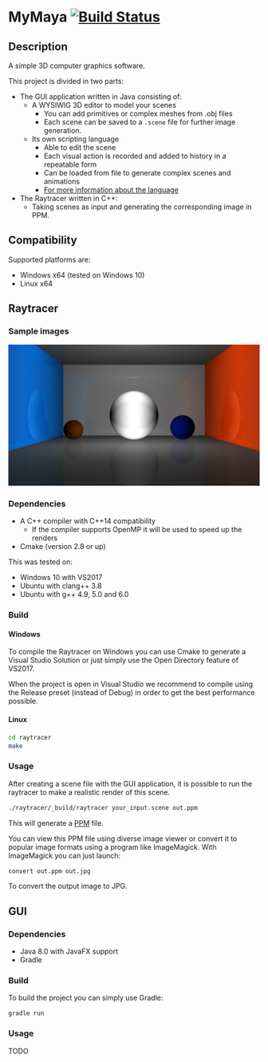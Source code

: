 # MyMaya [![Build Status][travis-image]][travis-url]

## Description

A simple 3D computer graphics software.

This project is divided in two parts:
* The GUI application written in Java consisting of:
  - A WYSIWIG 3D editor to model your scenes
    * You can add primitives or complex meshes from .obj files
    * Each scene can be saved to a `.scene` file for further image generation.
  - Its own scripting language
    * Able to edit the scene
    * Each visual action is recorded and added to history in a repeatable form
    * Can be loaded from file to generate complex scenes and animations
    * [For more information about the language](SCRIPT.md)
* The Raytracer written in C++:
  - Taking scenes as input and generating the corresponding image in PPM.

## Compatibility

Supported platforms are:

- Windows x64 (tested on Windows 10)
- Linux x64

## Raytracer

### Sample images

![Raytraced box with reflection](/raytracer/check/box-reflect.jpg?raw=true)

### Dependencies

* A C++ compiler with C++14 compatibility
  - If the compiler supports OpenMP it will be used to speed up the renders
* Cmake (version 2.8 or up)

This was tested on:
* Windows 10 with VS2017
* Ubuntu with clang++ 3.8
* Ubuntu with g++ 4.9, 5.0 and 6.0

### Build

#### Windows

To compile the Raytracer on Windows you can use Cmake to generate a Visual
Studio Solution or just simply use the Open Directory feature of VS2017.

When the project is open in Visual Studio we recommend to compile using the
Release preset (instead of Debug) in order to get the best performance
possible.

#### Linux

```bash
cd raytracer
make
```

### Usage

After creating a scene file with the GUI application, it is possible to run the
raytracer to make a realistic render of this scene.

```bash
./raytracer/_build/raytracer your_input.scene out.ppm
```

This will generate a [PPM](https://fr.wikipedia.org/wiki/Portable_pixmap) file.

You can view this PPM file using diverse image viewer or convert it to popular
image formats using a program like ImageMagick. With ImageMagick you can just
launch:

```bash
convert out.ppm out.jpg
```
To convert the output image to JPG.

## GUI

### Dependencies

* Java 8.0 with JavaFX support
* Gradle

### Build

To build the project you can simply use Gradle:

```
gradle run
```

### Usage

TODO

[travis-url]: https://travis-ci.com/adrientoub/MyMaya
[travis-image]: https://travis-ci.com/adrientoub/MyMaya.svg?token=JzsZbq1sQfwhFpuF1GXJ&branch=master
